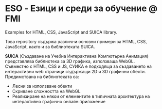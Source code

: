 # ESO - Езици и среди за обучение @ FMI

Examples for HTML, CSS, JavaScript and SUICA library.

Това repository съдържа различни основни примери за HTML, CSS, JavaScript, както и за библиотеката SUICA.

**SUICA** (Създаване на Учебна Интерактивна Компютърна Анимация) представлява библиотека за 3D графика, използваща WebGL.
Съвместно с HTML, CSS и JS, СУИКА е подходяща за създаването на интерактивни web страници съдържащи 2D и 3D графични обекти.
Предимствана на библиотеката са:

  + Лесни за използване обекти
  + Скриване сложността на WebGL
  + Реализиране на някои от елементите в типичната архитектура на интерактивно графично онлайн приложение 


